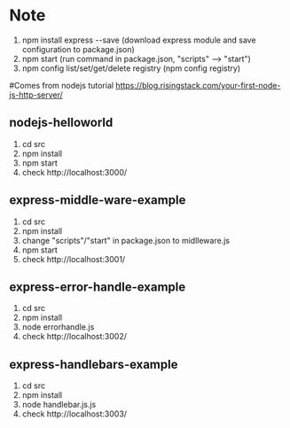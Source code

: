 # Note
1. npm install express --save (download express module and save configuration to package.json)
2. npm start (run command in package.json, "scripts" --> "start")
3. npm config list/set/get/delete registry (npm config registry)

#Comes from nodejs tutorial
https://blog.risingstack.com/your-first-node-js-http-server/

## nodejs-helloworld
1. cd src
2. npm install
3. npm start
4. check http://localhost:3000/

## express-middle-ware-example
1. cd src
2. npm install
3. change "scripts"/"start" in package.json to midlleware.js
4. npm start
5. check http://localhost:3001/

## express-error-handle-example
1. cd src
2. npm install
3. node errorhandle.js
4. check http://localhost:3002/

## express-handlebars-example
1. cd src
2. npm install
3. node handlebar.js.js
4. check http://localhost:3003/
